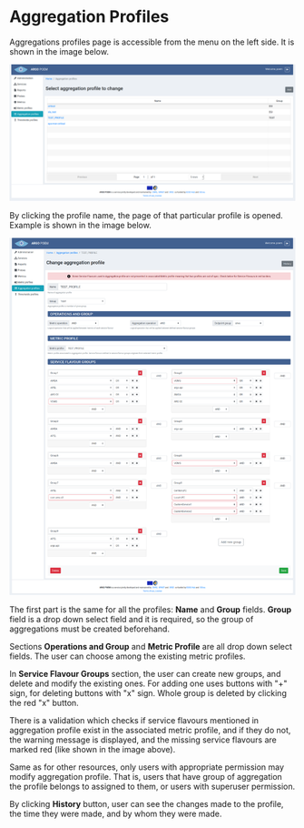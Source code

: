 # Aggregation Profiles

Aggregations profiles page is accessible from the menu on the left side. It is shown in the image below.

![Tenant Aggregation Profiles](figures/tenant_aggregation_profiles.png)

By clicking the profile name, the page of that particular profile is opened. Example is shown in the image below.

![Tenant Aggregation Profile Details](figures/tenant_aggregation_profile_details.png)

The first part is the same for all the profiles: **Name** and **Group** fields. **Group** field is a drop down select field and it is required, so the group of aggregations must be created beforehand.

Sections **Operations and Group** and **Metric Profile** are all drop down select fields. The user can choose among the existing metric profiles. 

In **Service Flavour Groups** section, the user can create new groups, and delete and modify the existing ones. For adding one uses buttons with "+" sign, for deleting buttons with "x" sign. Whole group is deleted by clicking the red "x" button.

There is a validation which checks if service flavours mentioned in aggregation profile exist in the associated metric profile, and if they do not, the warning message is displayed, and the missing service flavours are marked red (like shown in the image above).

Same as for other resources, only users with appropriate permission may modify aggregation profile. That is, users that have group of aggregation the profile belongs to assigned to them, or users with superuser permission.

By clicking **History** button, user can see the changes made to the profile, the time they were made, and by whom they were made.
